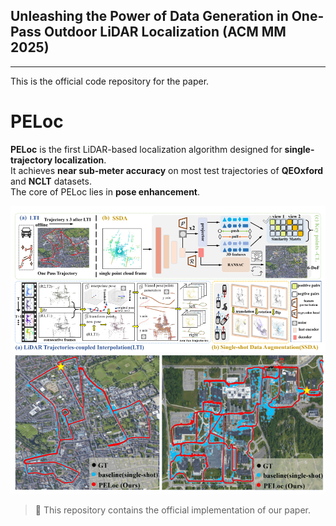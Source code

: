 ## Unleashing the Power of Data Generation in One-Pass Outdoor LiDAR Localization  (ACM MM 2025)
------
This is the official code repository for the paper.

# PELoc

**PELoc** is the first LiDAR-based localization algorithm designed for **single-trajectory localization**.  
It achieves **near sub-meter accuracy** on most test trajectories of **QEOxford** and **NCLT** datasets.  
The core of PELoc lies in **pose enhancement**.

<p align="center">
  <img src="https://raw.githubusercontent.com/Eaton2022/PELoc/main/mm.png" width="600">
  <img src="https://raw.githubusercontent.com/Eaton2022/PELoc/main/2025-08-29_010302.png" width="600">
</p>

> 📌 This repository contains the official implementation of our paper.
